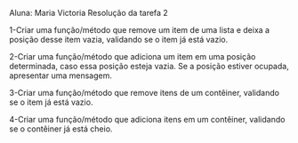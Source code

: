 Aluna: Maria Victoria 
Resolução da tarefa 2

1-Criar uma função/método que remove um item de uma lista e deixa a posição desse item vazia, validando se o item já está vazio.

2-Criar uma função/método que adiciona um item em uma posição determinada, caso essa posição esteja vazia. Se a posição estiver ocupada, apresentar uma mensagem.

3-Criar uma função/método que remove itens de um contêiner, validando se o item já está vazio.

4-Criar uma função/método que adiciona itens em um contêiner, validando se o contêiner já está cheio.
